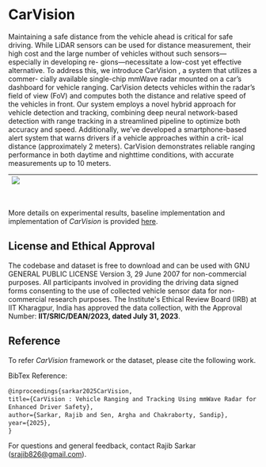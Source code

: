 # CarVision
Maintaining a safe distance from the vehicle ahead
is critical for safe driving. While LiDAR sensors can be used
for distance measurement, their high cost and the large number
of vehicles without such sensors—especially in developing re-
gions—necessitate a low-cost yet effective alternative. To address
this, we introduce CarVision , a system that utilizes a commer-
cially available single-chip mmWave radar mounted on a car’s
dashboard for vehicle ranging. CarVision detects vehicles within
the radar’s field of view (FoV) and computes both the distance
and relative speed of the vehicles in front. Our system employs
a novel hybrid approach for vehicle detection and tracking,
combining deep neural network-based detection with range
tracking in a streamlined pipeline to optimize both accuracy and
speed. Additionally, we’ve developed a smartphone-based alert
system that warns drivers if a vehicle approaches within a crit-
ical distance (approximately 2 meters). CarVision demonstrates
reliable ranging performance in both daytime and nighttime
conditions, with accurate measurements up to 10 meters.

|<img align="right"  src="assets/system_overview-1.png" width="500px"/>   |  <img align="left" src="assets/Hardware_setup.png" width="500px"/> |
|---|---|

<div align="center">
    
</div>
<br>

More details on experimental results, baseline implementation and implementation of <i>CarVision</i> is provided [here](./MOREDETAILS.md).

## License and Ethical Approval

The codebase and dataset is free to download and can be used with GNU GENERAL PUBLIC LICENSE Version 3, 29 June 2007 for non-commercial purposes. All participants involved in providing the driving data signed forms consenting to the use of collected vehicle sensor data for non-commercial research purposes. The Institute's Ethical Review Board (IRB) at IIT Kharagpur, India has approved the data collection, with the Approval Number: <b>IIT/SRIC/DEAN/2023, dated July 31, 2023</b>.

## Reference
To refer <i>CarVision</i> framework or the dataset, please cite the following work.

BibTex Reference:
```
@inproceedings{sarkar2025CarVision, 
title={CarVision : Vehicle Ranging and Tracking Using mmWave Radar for Enhanced Driver Safety}, 
author={Sarkar, Rajib and Sen, Argha and Chakraborty, Sandip},
year={2025},
} 
```

For questions and general feedback, contact Rajib Sarkar (srajib826@gmail.com).



